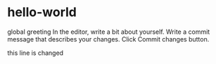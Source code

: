 # hello-world
global greeting
In the editor, write a bit about yourself.
Write a commit message that describes your changes.
Click Commit changes button.

this line is changed
